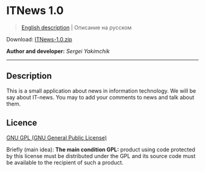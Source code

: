 ﻿# ITNews 1.0
> <a href="readme.md">English description</a> | Описание на русском

Download: <a href="https://github.com/Gudini/ITNews/archive/master.zip">ITNews-1.0.zip</a>

<b>Author and developer:</b> <i>Sergei Yakimchik</i>

***

## Description

This is a small application about news in information technology. We will be say about IT-news.
You may to add your comments to news and talk about them.

## Licence
<a href="http://www.gnu.org/licenses/gpl.html">GNU GPL (GNU General Public License)</a>

Briefly (main idea):
<b>The main condition GPL:</b> product using code protected by this license must be distributed under the GPL and its source
code must be available to the recipient of such a product.
